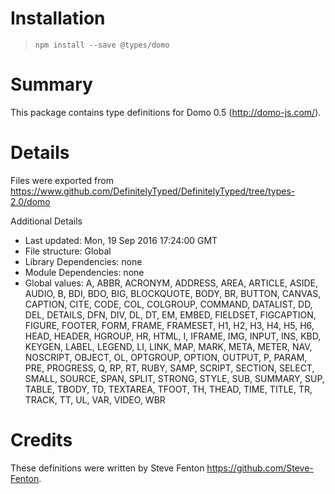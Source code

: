 # Installation
> `npm install --save @types/domo`

# Summary
This package contains type definitions for Domo 0.5 (http://domo-js.com/).

# Details
Files were exported from https://www.github.com/DefinitelyTyped/DefinitelyTyped/tree/types-2.0/domo

Additional Details
 * Last updated: Mon, 19 Sep 2016 17:24:00 GMT
 * File structure: Global
 * Library Dependencies: none
 * Module Dependencies: none
 * Global values: A, ABBR, ACRONYM, ADDRESS, AREA, ARTICLE, ASIDE, AUDIO, B, BDI, BDO, BIG, BLOCKQUOTE, BODY, BR, BUTTON, CANVAS, CAPTION, CITE, CODE, COL, COLGROUP, COMMAND, DATALIST, DD, DEL, DETAILS, DFN, DIV, DL, DT, EM, EMBED, FIELDSET, FIGCAPTION, FIGURE, FOOTER, FORM, FRAME, FRAMESET, H1, H2, H3, H4, H5, H6, HEAD, HEADER, HGROUP, HR, HTML, I, IFRAME, IMG, INPUT, INS, KBD, KEYGEN, LABEL, LEGEND, LI, LINK, MAP, MARK, META, METER, NAV, NOSCRIPT, OBJECT, OL, OPTGROUP, OPTION, OUTPUT, P, PARAM, PRE, PROGRESS, Q, RP, RT, RUBY, SAMP, SCRIPT, SECTION, SELECT, SMALL, SOURCE, SPAN, SPLIT, STRONG, STYLE, SUB, SUMMARY, SUP, TABLE, TBODY, TD, TEXTAREA, TFOOT, TH, THEAD, TIME, TITLE, TR, TRACK, TT, UL, VAR, VIDEO, WBR

# Credits
These definitions were written by Steve Fenton <https://github.com/Steve-Fenton>.
